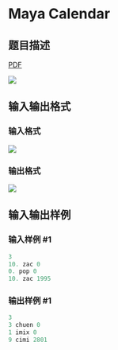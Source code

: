 # Maya Calendar

## 题目描述

[problemUrl]: https://uva.onlinejudge.org/index.php?option=com_onlinejudge&Itemid=8&category=5&page=show_problem&problem=236

[PDF](https://uva.onlinejudge.org/external/3/p300.pdf)

![](https://cdn.luogu.com.cn/upload/vjudge_pic/UVA300/5e832773951d8d90718a66c680de8356cd0285d9.png)

## 输入输出格式

### 输入格式

![](https://cdn.luogu.com.cn/upload/vjudge_pic/UVA300/ae19d8a6ede84a3a12a855d6cbe30ef2fa740f42.png)

### 输出格式

![](https://cdn.luogu.com.cn/upload/vjudge_pic/UVA300/089ed3607a2e3e17e9a73ba4d92084f3ce9a9ee9.png)

## 输入输出样例

### 输入样例 #1

```cpp
3
10. zac 0
0. pop 0
10. zac 1995
```


### 输出样例 #1

```cpp
3
3 chuen 0
1 imix 0
9 cimi 2801
```


